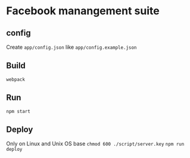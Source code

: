 # Facebook manangement suite

## config
Create `app/config.json` like `app/config.example.json`

## Build
`webpack`

## Run
`npm start`

## Deploy
Only on Linux and Unix OS base
`chmod 600 ./script/server.key`
`npm run deploy`

